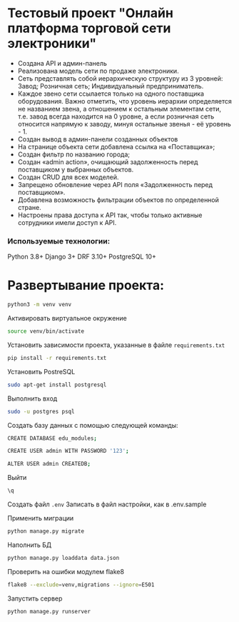 # Тестовый проект "Онлайн платформа торговой сети электроники"

- Создана API и админ-панель
- Реализована модель сети по продаже электроники.
- Сеть представлять собой иерархическую структуру из 3 уровней: Завод;  Розничная сеть;  Индивидуальный предприниматель.
- Каждое звено сети ссылается только на одного поставщика оборудования. Важно отметить, что уровень иерархии определяется не названием звена, а отношением к остальным элементам сети, т.е. завод всегда находится на 0 уровне, а если розничная сеть относится напрямую к заводу, минуя остальные звенья - её уровень - 1.
- Создан вывод в админ-панели созданных объектов
- На странице объекта сети добавлена ссылка на «Поставщика»;
- Создан фильтр по названию города;
- Создан «admin action», очищающий задолженность перед поставщиком у выбранных объектов.
- Создан CRUD для всех моделей.
- Запрещено обновление через API поля «Задолженность перед поставщиком».
- Добавлена возможность фильтрации объектов по определенной стране.
- Настроены права доступа к API так, чтобы только активные сотрудники имели доступ к API.

### Используемые технологии:
Python 3.8+
Django 3+
DRF 3.10+
PostgreSQL 10+

# Развертывание проекта:

```bash
python3 -m venv venv
```
Активировать виртуальное окружение
```bash
source venv/bin/activate
```
Установить зависимости проекта, указанные в файле `requirements.txt`
```bash
pip install -r requirements.txt
```
Установить PostreSQL
```bash
sudo apt-get install postgresql
```
Выполнить вход
```bash
sudo -u postgres psql
```
Cоздать базу данных 
с помощью следующей команды:
```bash
CREATE DATABASE edu_modules;
```
```bash
CREATE USER admin WITH PASSWORD '123';
```
```bash
ALTER USER admin CREATEDB;
```
Выйти
```bash
\q
```
Создать файл `.env` 
Записать в файл настройки, как в .env.sample

Применить миграции
```bash
python manage.py migrate
```
Наполнить БД
```bash
python manage.py loaddata data.json
```
Проверить на ошибки модулем flake8
```bash
flake8 --exclude=venv,migrations --ignore=E501
```
Запустить сервер
```bash
python manage.py runserver
```
